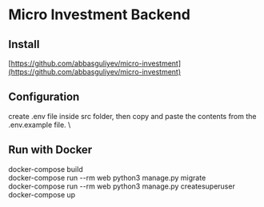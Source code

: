 # Micro Investment Backend
## Install
[https://github.com/abbasguliyev/micro-investment](https://github.com/abbasguliyev/micro-investment)
## Configuration
create .env file inside src folder, then copy and paste the contents from the .env.example file. \
## Run with Docker
docker-compose build \
docker-compose run --rm web python3 manage.py migrate \
docker-compose run --rm web python3 manage.py createsuperuser \
docker-compose up

